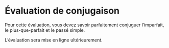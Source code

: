 # Évaluation de conjugaison

Pour cette évaluation, vous devez savoir parfaitement conjuguer l’imparfait, le plus-que-parfait et le passé simple.

L’évaluation sera mise en ligne ultérieurement.